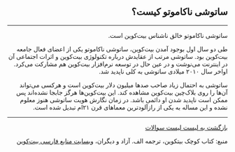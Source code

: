 <head><link rel="stylesheet" type="text/css" href="https://learnmeabitcoin.simorgh.me/assets/css/style.css"></head>
<div class="wrapper"><section>
<div dir="rtl">
    <br/>
    <h2 id="1">ساتوشی ناکاموتو کیست؟</h2>
    <hr/>
    <p>ساتوشی ناکاموتو خالق ناشناس بیت‌کوین است.</p>
    <p>طی دو سال اول بوجود آمدن بیت‌کوین، ساتوشی ناکاموتو یکی از اعضای فعال جامعه بیت‌کوین بود. ساتوشی مرتب از عقایدش درباره تکنولوژی بیت‌کوین و اثرات اجتماعی آن در اینترنت می‌نوشت و در عین حال در توسعه نرم‌افزار بیت‌کوین هم مشارکت می‌کرد. اواخر سال ۲۰۱۰ میلادی ساتوشی به کلی ناپدید شد.</p>
    <p>ساتوشی به احتمال زیاد صاحب صدها میلیون دلار بیت‌کوین است و هرکسی می‌تواند آن‌ها را روی بلاک‌چین بیت‌کوین مشاهده کند. این بیت‌کوین‌ها هرگز جابجا نشده‌اند پس ممکن است ناپدید شدن او دائمی باشد. در زمان نگارش هویت ساتوشی هنوز معلوم نشده و این مساله به یکی از رازآلودترین معماهای قرن ۲۱ام تبدیل شده است.</p>
    <hr/>
    <a href="../FAQ">بازگشت به لیست لیست سوالات</a>
    <p>منبع: کتاب کوچک بیتکوین، ترجمه الف. آزاد و دیگران، <a href="https://bitcoind.me">وبسایت منابع فارسی بیت‌کوین</a></p>
</div>
    </section></div>
    
